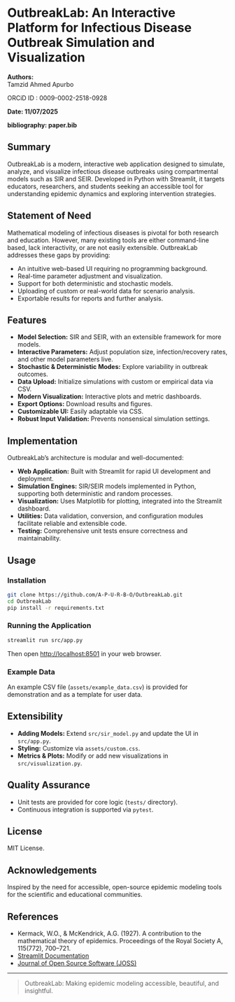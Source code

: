 # OutbreakLab: An Interactive Platform for Infectious Disease Outbreak Simulation and Visualization

**Authors:**  
Tamzid Ahmed Apurbo 

ORCiD ID : 0009-0002-2518-0928

**Date: 11/07/2025**

**bibliography: paper.bib**

## Summary

OutbreakLab is a modern, interactive web application designed to simulate, analyze, and visualize infectious disease outbreaks using compartmental models such as SIR and SEIR. Developed in Python with Streamlit, it targets educators, researchers, and students seeking an accessible tool for understanding epidemic dynamics and exploring intervention strategies.

## Statement of Need

Mathematical modeling of infectious diseases is pivotal for both research and education. However, many existing tools are either command-line based, lack interactivity, or are not easily extensible. OutbreakLab addresses these gaps by providing:

- An intuitive web-based UI requiring no programming background.
- Real-time parameter adjustment and visualization.
- Support for both deterministic and stochastic models.
- Uploading of custom or real-world data for scenario analysis.
- Exportable results for reports and further analysis.

## Features

- **Model Selection:** SIR and SEIR, with an extensible framework for more models.
- **Interactive Parameters:** Adjust population size, infection/recovery rates, and other model parameters live.
- **Stochastic & Deterministic Modes:** Explore variability in outbreak outcomes.
- **Data Upload:** Initialize simulations with custom or empirical data via CSV.
- **Modern Visualization:** Interactive plots and metric dashboards.
- **Export Options:** Download results and figures.
- **Customizable UI:** Easily adaptable via CSS.
- **Robust Input Validation:** Prevents nonsensical simulation settings.

## Implementation

OutbreakLab’s architecture is modular and well-documented:

- **Web Application:** Built with Streamlit for rapid UI development and deployment.
- **Simulation Engines:** SIR/SEIR models implemented in Python, supporting both deterministic and random processes.
- **Visualization:** Uses Matplotlib for plotting, integrated into the Streamlit dashboard.
- **Utilities:** Data validation, conversion, and configuration modules facilitate reliable and extensible code.
- **Testing:** Comprehensive unit tests ensure correctness and maintainability.

## Usage

### Installation

```bash
git clone https://github.com/A-P-U-R-B-O/OutbreakLab.git
cd OutbreakLab
pip install -r requirements.txt
```

### Running the Application

```bash
streamlit run src/app.py
```
Then open [http://localhost:8501](http://localhost:8501) in your web browser.

### Example Data

An example CSV file (`assets/example_data.csv`) is provided for demonstration and as a template for user data.

## Extensibility

- **Adding Models:** Extend `src/sir_model.py` and update the UI in `src/app.py`.
- **Styling:** Customize via `assets/custom.css`.
- **Metrics & Plots:** Modify or add new visualizations in `src/visualization.py`.

## Quality Assurance

- Unit tests are provided for core logic (`tests/` directory).
- Continuous integration is supported via `pytest`.

## License

MIT License.

## Acknowledgements

Inspired by the need for accessible, open-source epidemic modeling tools for the scientific and educational communities.

## References

- Kermack, W.O., & McKendrick, A.G. (1927). A contribution to the mathematical theory of epidemics. Proceedings of the Royal Society A, 115(772), 700–721.
- [Streamlit Documentation](https://streamlit.io)
- [Journal of Open Source Software (JOSS)](https://joss.theoj.org/)

---

> OutbreakLab: Making epidemic modeling accessible, beautiful, and insightful.
